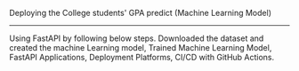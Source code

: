Deploying the College students' GPA predict (Machine Learning Model) 
____________________________________________________________________

Using FastAPI by following below steps. Downloaded the dataset and created the machine Learning model, Trained Machine Learning Model, FastAPI Applications, Deployment Platforms, CI/CD with GitHub Actions.
